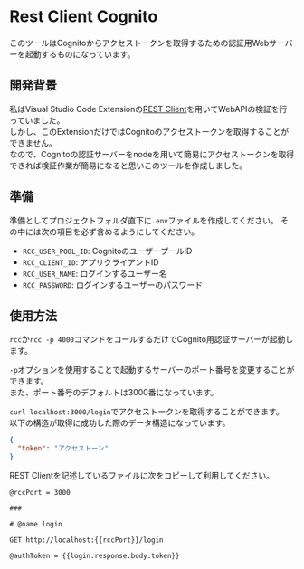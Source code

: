# Rest Client Cognito

このツールはCognitoからアクセストークンを取得するための認証用Webサーバーを起動するものになっています。

## 開発背景

私はVisual Studio Code Extensionの[REST Client](https://marketplace.visualstudio.com/items?itemName=humao.rest-client)を用いてWebAPIの検証を行っていました。  
しかし、このExtensionだけではCognitoのアクセストークンを取得することができません。  
なので、Cognitoの認証サーバーをnodeを用いて簡易にアクセストークンを取得できれば検証作業が簡易になると思いこのツールを作成しました。

## 準備

準備としてプロジェクトフォルダ直下に`.env`ファイルを作成してください。
その中には次の項目を必ず含めるようにしてください。

- `RCC_USER_POOL_ID`: CognitoのユーザープールID
- `RCC_CLIENT_ID`: アプリクライアントID
- `RCC_USER_NAME`: ログインするユーザー名
- `RCC_PASSWORD`: ログインするユーザーのパスワード

## 使用方法

`rcc`か`rcc -p 4000`コマンドをコールするだけでCognito用認証サーバーが起動します。

`-p`オプションを使用することで起動するサーバーのポート番号を変更することができます。  
また、ポート番号のデフォルトは3000番になっています。

`curl localhost:3000/login`でアクセストークンを取得することができます。  
以下の構造が取得に成功した際のデータ構造になっています。

``` token.json
{
  "token": "アクセストーン"
}
```

REST Clientを記述しているファイルに次をコピーして利用してください。

``` RestClient.rest
@rccPort = 3000

###

# @name login

GET http://localhost:{{rccPort}}/login

@authToken = {{login.response.body.token}}
```
